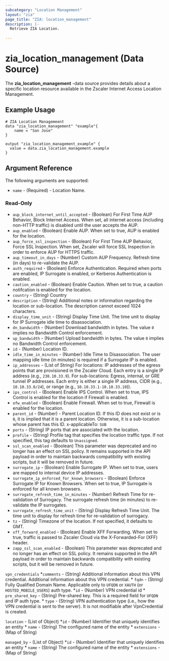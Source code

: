 ```yaml
---
subcategory: "Location Management"
layout: "zia"
page_title: "ZIA: location_management"
description: |-
  Retrieve ZIA Location.
  
---
```


# zia_location_management (Data Source)

The **zia_location_management** -data source provides details about a specific location resource available in the Zscaler Internet Access Location Management.

## Example Usage

```hcl
# ZIA Location Managemeent
data "zia_location_management" "example"{
    name = "San Jose"
}

output "zia_location_management_example" {
  value = data.zia_location_management.example
}
```

## Argument Reference

The following arguments are supported:

* `name` - (Required) - Location Name.

### Read-Only

* `aup_block_internet_until_accepted` - (Boolean) For First Time AUP Behavior, Block Internet Access. When set, all internet access (including non-HTTP traffic) is disabled until the user accepts the AUP.
* `aup_enabled` - (Boolean) Enable AUP. When set to true, AUP is enabled for the location.
* `aup_force_ssl_inspection` - (Boolean) For First Time AUP Behavior, Force SSL Inspection. When set, Zscaler will force SSL Inspection in order to enforce AUP for HTTPS traffic.
* `aup_timeout_in_days` - (Number) Custom AUP Frequency. Refresh time (in days) to re-validate the AUP.
* `auth_required` - (Boolean) Enforce Authentication. Required when ports are enabled, IP Surrogate is enabled, or Kerberos Authentication is enabled.
* `caution_enabled` - (Boolean) Enable Caution. When set to true, a caution notifcation is enabled for the location.
* `country` - (String) Country
* `description` - (String) Additional notes or information regarding the location or sub-location. The description cannot exceed 1024 characters.
* `display_time_unit` - (String) Display Time Unit. The time unit to display for IP Surrogate idle time to disassociation.
* `dn_bandwidth` - (Number) Download bandwidth in bytes. The value `0` implies no Bandwidth Control enforcement.
* `up_bandwidth` - (Number) Upload bandwidth in bytes. The value `0` implies no Bandwidth Control enforcement.
* `id` - (Number) Location ID.
* `idle_time_in_minutes` - (Number) Idle Time to Disassociation. The user mapping idle time (in minutes) is required if a Surrogate IP is enabled.
* `ip_addresses` - (List of String) For locations: IP addresses of the egress points that are provisioned in the Zscaler Cloud. Each entry is a single IP address (e.g., `238.10.33.9`). For sub-locations: Egress, internal, or GRE tunnel IP addresses. Each entry is either a single IP address, CIDR (e.g., `10.10.33.0/24`), or range (e.g., `10.10.33.1-10.10.33.10`)).
* `ips_control` - (Boolean) Enable IPS Control. When set to true, IPS Control is enabled for the location if Firewall is enabled.
* `ofw_enabled` - (Boolean) Enable Firewall. When set to true, Firewall is enabled for the location.
* `parent_id` - (Number) - Parent Location ID. If this ID does not exist or is `0`, it is implied that it is a parent location. Otherwise, it is a sub-location whose parent has this ID. x-applicableTo: `SUB`
* `ports` - (String) IP ports that are associated with the location.
* `profile` - (String) Profile tag that specifies the location traffic type. If not specified, this tag defaults to `Unassigned`.
* `ssl_scan_enabled` - (Boolean) This parameter was deprecated and no longer has an effect on SSL policy. It remains supported in the API payload in order to maintain backwards compatibility with existing scripts, but it will be removed in future.
* `surrogate_ip` - (Boolean) Enable Surrogate IP. When set to true, users are mapped to internal device IP addresses.
* `surrogate_ip_enforced_for_known_browsers` - (Boolean) Enforce Surrogate IP for Known Browsers. When set to true, IP Surrogate is enforced for all known browsers.
* `surrogate_refresh_time_in_minutes` - (Number) Refresh Time for re-validation of Surrogacy. The surrogate refresh time (in minutes) to re-validate the IP surrogates.
* `surrogate_refresh_time_unit` - (String) Display Refresh Time Unit. The time unit to display for refresh time for re-validation of surrogacy.
* `tz` - (String) Timezone of the location. If not specified, it defaults to GMT.
* `xff_forward_enabled` - (Boolean) Enable XFF Forwarding. When set to true, traffic is passed to Zscaler Cloud via the X-Forwarded-For (XFF) header.
* `zapp_ssl_scan_enabled` - (Boolean) This parameter was deprecated and no longer has an effect on SSL policy. It remains supported in the API payload in order to maintain backwards compatibility with existing scripts, but it will be removed in future.

`vpn_credentials`
    *`comments` - (String) Additional information about this VPN credential.
    Additional information about this VPN credential.
    * `fqdn` - (String) Fully Qualified Domain Name. Applicable only to `UFQDN` or `XAUTH` (or `HOSTED_MOBILE_USERS`) auth type.
    *`id` - (Number) VPN credential id
    * `pre_shared_key` - (String) Pre-shared key. This is a required field for `UFQDN` and IP auth type.
    * `type` - (String) VPN authentication type (i.e., how the VPN credential is sent to the server). It is not modifiable after VpnCredential is created.

`location` - (List of Object)
    *`id` - (Number) Identifier that uniquely identifies an entity
    * `name` - (String) The configured name of the entity
    * `extensions` - (Map of String)

`managed_by` - (List of Object)
    *`id` - (Number) Identifier that uniquely identifies an entity
    * `name` - (String) The configured name of the entity
    * `extensions` - (Map of String)
